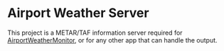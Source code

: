 Airport Weather Server
=========================

This project is a METAR/TAF information server required for [AirportWeatherMonitor](https://github.com/dkozickis/AirportWeatherMonitor), or for any other app that can handle the output. 
